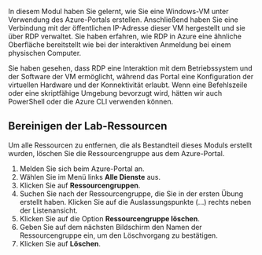 In diesem Modul haben Sie gelernt, wie Sie eine Windows-VM unter Verwendung des Azure-Portals erstellen. Anschließend haben Sie eine Verbindung mit der öffentlichen IP-Adresse dieser VM hergestellt und sie über RDP verwaltet. Sie haben erfahren, wie RDP in Azure eine ähnliche Oberfläche bereitstellt wie bei der interaktiven Anmeldung bei einem physischen Computer.

Sie haben gesehen, dass RDP eine Interaktion mit dem Betriebssystem und der Software der VM ermöglicht, während das Portal eine Konfiguration der virtuellen Hardware und der Konnektivität erlaubt. Wenn eine Befehlszeile oder eine skriptfähige Umgebung bevorzugt wird, hätten wir auch PowerShell oder die Azure CLI verwenden können.

## <a name="clean-up-lab-resources"></a>Bereinigen der Lab-Ressourcen

Um alle Ressourcen zu entfernen, die als Bestandteil dieses Moduls erstellt wurden, löschen Sie die Ressourcengruppe aus dem Azure-Portal.

1. Melden Sie sich beim Azure-Portal an.
1. Wählen Sie im Menü links **Alle Dienste** aus.
1. Klicken Sie auf **Ressourcengruppen**.
1. Suchen Sie nach der Ressourcengruppe, die Sie in der ersten Übung erstellt haben. Klicken Sie auf die Auslassungspunkte (...) rechts neben der Listenansicht.
1. Klicken Sie auf die Option **Ressourcengruppe löschen**.
1. Geben Sie auf dem nächsten Bildschirm den Namen der Ressourcengruppe ein, um den Löschvorgang zu bestätigen.
1. Klicken Sie auf **Löschen**.
